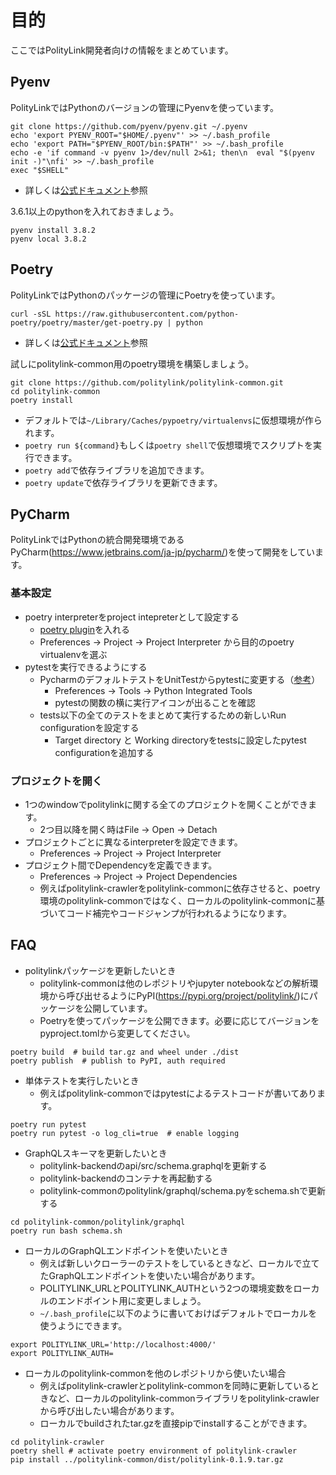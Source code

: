 # 目的
ここではPolityLink開発者向けの情報をまとめています。

## Pyenv
PolityLinkではPythonのバージョンの管理にPyenvを使っています。
```
git clone https://github.com/pyenv/pyenv.git ~/.pyenv
echo 'export PYENV_ROOT="$HOME/.pyenv"' >> ~/.bash_profile
echo 'export PATH="$PYENV_ROOT/bin:$PATH"' >> ~/.bash_profile
echo -e 'if command -v pyenv 1>/dev/null 2>&1; then\n  eval "$(pyenv init -)"\nfi' >> ~/.bash_profile
exec "$SHELL"
```
* 詳しくは[公式ドキュメント](https://github.com/pyenv/pyenv)参照

3.6.1以上のpythonを入れておきましょう。
```
pyenv install 3.8.2
pyenv local 3.8.2
```

## Poetry
PolityLinkではPythonのパッケージの管理にPoetryを使っています。
```
curl -sSL https://raw.githubusercontent.com/python-poetry/poetry/master/get-poetry.py | python
```
* 詳しくは[公式ドキュメント](https://python-poetry.org/docs/)参照

試しにpolitylink-common用のpoetry環境を構築しましょう。
```
git clone https://github.com/politylink/politylink-common.git
cd politylink-common
poetry install
```
* デフォルトでは`~/Library/Caches/pypoetry/virtualenvs`に仮想環境が作られます。
* `poetry run ${command}`もしくは`poetry shell`で仮想環境でスクリプトを実行できます。
* `poetry add`で依存ライブラリを追加できます。
* `poetry update`で依存ライブラリを更新できます。

## PyCharm
PolityLinkではPythonの統合開発環境であるPyCharm(https://www.jetbrains.com/ja-jp/pycharm/)を使って開発をしています。

### 基本設定
* poetry interpreterをproject intepreterとして設定する
    * [poetry plugin](https://plugins.jetbrains.com/plugin/14307-poetry)を入れる
    * Preferences -> Project -> Project Interpreter から目的のpoetry virtualenvを選ぶ
* pytestを実行できるようにする
   * PycharmのデフォルトテストをUnitTestからpytestに変更する（[参考](https://pleiades.io/help/pycharm/pytest.html)）
      * Preferences -> Tools -> Python Integrated Tools
      * pytestの関数の横に実行アイコンが出ることを確認
   * tests以下の全てのテストをまとめて実行するための新しいRun configurationを設定する
        * Target directory と Working directoryをtestsに設定したpytest configurationを追加する

### プロジェクトを開く
* 1つのwindowでpolitylinkに関する全てのプロジェクトを開くことができます。
    * 2つ目以降を開く時はFile -> Open -> Detach
* プロジェクトごとに異なるinterpreterを設定できます。
    * Preferences -> Project -> Project Interpreter
* プロジェクト間でDependencyを定義できます。
    * Preferences -> Project -> Project Dependencies
    * 例えばpolitylink-crawlerをpolitylink-commonに依存させると、poetry環境のpolitylink-commonではなく、ローカルのpolitylink-commonに基づいてコード補完やコードジャンプが行われるようになります。


## FAQ
* politylinkパッケージを更新したいとき
    * politylink-commonは他のレポジトリやjupyter notebookなどの解析環境から呼び出せるようにPyPI(https://pypi.org/project/politylink/)にパッケージを公開しています。
    * Poetryを使ってパッケージを公開できます。必要に応じてバージョンをpyproject.tomlから変更してください。
```
poetry build  # build tar.gz and wheel under ./dist
poetry publish  # publish to PyPI, auth required
```

* 単体テストを実行したいとき
    * 例えばpolitylink-commonではpytestによるテストコードが書いてあります。
```
poetry run pytest
poetry run pytest -o log_cli=true  # enable logging
```   

* GraphQLスキーマを更新したいとき
    * politylink-backendのapi/src/schema.graphqlを更新する
    * politylink-backendのコンテナを再起動する
    * politylink-commonのpolitylink/graphql/schema.pyをschema.shで更新する
```
cd politylink-common/politylink/graphql
poetry run bash schema.sh
```

* ローカルのGraphQLエンドポイントを使いたいとき
    * 例えば新しいクローラーのテストをしているときなど、ローカルで立てたGraphQLエンドポイントを使いたい場合があります。
    * POLITYLINK_URLとPOLITYLINK_AUTHという2つの環境変数をローカルのエンドポイント用に変更しましょう。
    * `~/.bash_profile`に以下のように書いておけばデフォルトでローカルを使うようにできます。
```
export POLITYLINK_URL='http://localhost:4000/'
export POLITYLINK_AUTH=
```

* ローカルのpolitylink-commonを他のレポジトリから使いたい場合
    * 例えばpolitylink-crawlerとpolitylink-commonを同時に更新しているときなど、ローカルのpolitylink-commonライブラリをpolitylink-crawlerから呼び出したい場合があります。
    * ローカルでbuildされたtar.gzを直接pipでinstallすることができます。
```
cd politylink-crawler
poetry shell # activate poetry environment of politylink-crawler
pip install ../politylink-common/dist/politylink-0.1.9.tar.gz
```

